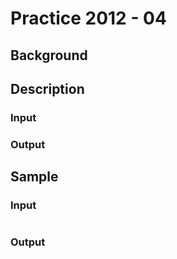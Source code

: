 # Practice 2012 - 04

## Background

## Description

### Input

### Output

## Sample
### Input
```
```

### Output
```
```